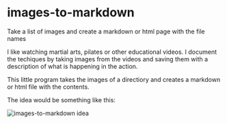 # images-to-markdown
Take a list of images and create a markdown or html page with the file names

I like watching martial arts, pilates or other educational videos. I document the techiques by taking images from the videos and saving them with a description of what is happening in the action.

This little program takes the images of a directiory and creates a markdown or html file with the contents.

The idea would be something like this:

![images-to-markdown idea](https://docs.google.com/drawings/d/e/2PACX-1vSA00vs0JeDQn01tRRne0Z9ROCkGHZS1gwIGr-mbsU8Z28gPqaZb6oWd1V520aw1nYXnY4L7qQMcd5I/pub?w=960&amp;h=720)
